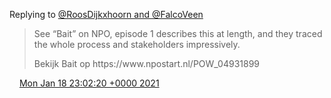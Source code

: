 Replying to [@RoosDijkxhoorn and @FalcoVeen](https://twitter.com/RoosDijkxhoorn/status/1350729996457926657)

> See “Bait” on NPO, episode 1 describes this at length, and they traced the whole process and stakeholders impressively\.  
>   
> Bekijk Bait op https://www\.npostart\.nl/POW\_04931899

<img src="../../media/tweet.ico" width="12" /> [Mon Jan 18 23:02:20 +0000 2021](https://twitter.com/DromerDenker/status/1351303940932038656)